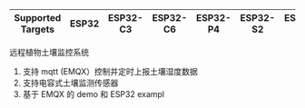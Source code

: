 | Supported Targets | ESP32 | ESP32-C3 | ESP32-C6 | ESP32-P4 | ESP32-S2 | ESP32-S3 |
| ----------------- | ----- | -------- | -------- | -------- | -------- | -------- |
远程植物土壤监控系统
1. 支持 mqtt (EMQX）控制并定时上报土壤湿度数据
2. 支持电容式土壤监测传感器
3. 基于 EMQX 的 demo 和 ESP32 exampl
